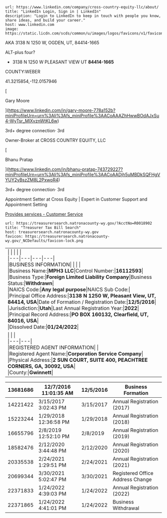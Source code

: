 ```cardlink
url: https://www.linkedin.com/company/cross-country-equity-llc/about/
title: "LinkedIn Login, Sign in | LinkedIn"
description: "Login to LinkedIn to keep in touch with people you know, share ideas, and build your career."
host: www.linkedin.com
image: https://static.licdn.com/scds/common/u/images/logos/favicons/v1/favicon.ico
```

AKA 3138 N 1250 W, OGDEN, UT, 84414-1665



ALT-plus four?
- 3138 N 1250 W
PLEASANT VIEW UT **84414-1665**

COUNTY:WEBER


41.3215854,-112.0157946


[

Gary Moore

](https://www.linkedin.com/in/gary-moore-778a152b?miniProfileUrn=urn%3Ali%3Afs_miniProfile%3AACoAAAZhHwwBOdAJxSu4-WyTsr_MlXvznWtKL6w)

3rd+ degree connection· 3rd

Owner-Broker at CROSS COUNTRY EQUITY, LLC

[

Bhanu Pratap

](https://www.linkedin.com/in/bhanu-pratap-743729227?miniProfileUrn=urn%3Ali%3Afs_miniProfile%3AACoAADjh5uMBDkSQFHgVYUY2yBszZM8L2PxwoR4)

3rd+ degree connection· 3rd

Appointment Setter at Cross Equity | Expert in Customer Support and Appointment Setting

[Provides services - Customer Service](https://www.linkedin.com/in/ACoAADjh5uMBDkSQFHgVYUY2yBszZM8L2PxwoR4?miniProfileUrn=urn%3Ali%3Afs_miniProfile%3AACoAADjh5uMBDkSQFHgVYUY2yBszZM8L2PxwoR4)

```cardlink
url: https://treasurersearch.natronacounty-wy.gov/?AcctNo=R0018902
title: "Treasurer Tax Bill Search"
host: treasurersearch.natronacounty-wy.gov
favicon: https://treasurersearch.natronacounty-wy.gov/_NCDefaults/favicon-lock.png
```

|   |
|---|
|\|   \|   \|   \|   \|<br>\|---\|---\|---\|---\|<br>\|BUSINESS INFORMATION\|   \|   \|   \|<br>\|Business Name:\|**MPH3 LLC**\|Control Number:\|**16112593**\|<br>\|Business Type:\|**Foreign Limited Liability Company**\|Business Status:\|**Withdrawn**\|<br>\|NAICS Code:\|**Any legal purpose**\|NAICS Sub Code:\|<br>\|Principal Office Address:\|**3138 N 1250 W, Pleasant View, UT, 84414, USA**\|Date of Formation / Registration Date:\|**12/5/2016**\|<br>\|Jurisdiction:\|**Utah**\|Last Annual Registration Year:\|**2022**\|<br>\|Principal Record Address:\|**PO BOX 160132, Clearfield, UT, 84016, USA**\|<br>\|Dissolved Date:\|**01/24/2022**\||
|\|   \|   \|<br>\|---\|---\|<br>\|REGISTERED AGENT INFORMATION\|   \|<br>\|Registered Agent Name:\|**Corporation Service Company**\|<br>\|Physical Address:\|**2 SUN COURT, SUITE 400, PEACHTREE CORNERS, GA, 30092, USA**\|<br>\|County:\|**Gwinnett**\||

| 13681686 | 12/7/2016 11:01:35 AM | 12/5/2016 | Business Formation               |
|----------|-----------------------|-----------|----------------------------------|
| 14221422 | 3/15/2017 3:02:43 PM  | 3/15/2017 | Annual Registration (2017)       |
| 15223244 | 1/29/2018 12:36:58 PM | 1/29/2018 | Annual Registration (2018)       |
| 16655796 | 2/8/2019 12:52:10 PM  | 2/8/2019  | Annual Registration (2019)       |
| 18582476 | 2/12/2020 3:44:48 PM  | 2/12/2020 | Annual Registration (2020)       |
| 20335538 | 2/24/2021 1:29:51 PM  | 2/24/2021 | Annual Registration (2021)       |
| 20699344 | 3/30/2021 5:02:47 PM  | 3/30/2021 | Registered Office Address Change |
| 22371833 | 1/24/2022 4:39:03 PM  | 1/24/2022 | Annual Registration (2022)       |
| 22371865 | 1/24/2022 4:41:01 PM  | 1/24/2022 | Business Withdrawal              |